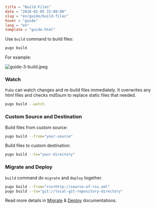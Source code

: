 ```toml
title = "Build Files"
date = "2016-02-05 15:00:00"
slug = "en/guide/build-files"
hover = "guide"
lang = "en"
template = "guide.html"
```

Use `build` command to build files:

```bash
pugo build 
```

For example:

![guide-3-build.jpeg](@media/guide-3-build.jpeg)

### Watch

`PuGo` can watch changes and re-build files immediately. It overwrites any html files and checks md5sum to replace static files that needed.

```bash
pugo build --watch
```

### Custom Source and Destination

Build files from custom source:

```bash
pugo build --from="your-source"
```

Build files to custom destination:

```bash
pugo build --to="your-directory"
```

### Migrate and Deploy

`build` command do `migrate` and `deploy` together.

```bash
pugo build --from="rss+http://source-of-rss.xml"
pugo build --to="git://local-git-repository-directory"
```

Read more details in [Migrate](#) & [Deploy](#) documentations.